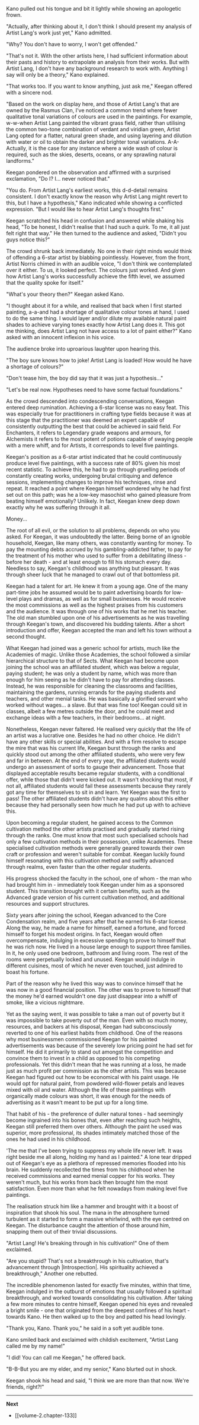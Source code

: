 
Kano pulled out his tongue and bit it lightly while showing an apologetic frown.

"Actually, after thinking about it, I don't think I should present my analysis of Artist Lang's work just yet," Kano admitted.

"Why? You don't have to worry, I won't get offended."

"That's not it. With the other artists here, I had sufficient information about their pasts and history to extrapolate an analysis from their works. But with Artist Lang, I don't have any background research to work with. Anything I say will only be a theory," Kano explained.

"That works too. If you want to know anything, just ask me," Keegan offered with a sincere nod.

"Based on the work on display here, and those of Artist Lang's that are owned by the Rasmus Clan, I've noticed a common trend where fewer qualitative tonal variations of colours are used in the paintings. For example, w-w-when Artist Lang painted the vibrant grass field, rather than utilising the common two-tone combination of verdant and viridian green, Artist Lang opted for a flatter, natural green shade, and using layering and dilution with water or oil to obtain the darker and brighter tonal variations. A-A-Actually, it is the case for any instance where a wide wash of colour is required, such as the skies, deserts, oceans, or any sprawling natural landforms."

Keegan pondered on the observation and affirmed with a surprised exclamation, "Do I? I... never noticed that."

"You do. From Artist Lang's earliest works, this d-d-detail remains consistent. I don't exactly know the reason why Artist Lang might revert to this, but I have a hypothesis," Kano indicated while showing a conflicted expression. "But I would like to hear Artist Lang's thoughts first."

Keegan scratched his head in confusion and answered while shaking his head, "To be honest, I didn't realise that I had such a quirk. To me, it all just felt right that way." He then turned to the audience and asked, "Didn't you guys notice this?"

The crowd shrunk back immediately. No one in their right minds would think of offending a 6-star artist by blabbing pointlessly. However, from the front, Artist Norris chimed in with an audible voice, "I don't think we contemplated over it either. To us, it looked perfect. The colours just worked. And given how Artist Lang's works successfully achieve the fifth level, we assumed that the quality spoke for itself."

"What's your theory then?" Keegan asked Kano.

"I thought about it for a while, and realised that back when I first started painting, a-a-and had a shortage of qualitative colour tones at hand, I used to do the same thing. I would layer and/or dilute my available natural paint shades to achieve varying tones exactly how Artist Lang does it. This got me thinking, does Artist Lang not have access to a lot of paint either?" Kano asked with an innocent inflexion in his voice.

The audience broke into uproarious laughter upon hearing this.

"The boy sure knows how to joke! Artist Lang is loaded! How would he have a shortage of colours?"

"Don't tease him, the boy did say that it was just a hypothesis..."

"Let's be real now. Hypotheses need to have some factual foundations."

As the crowd descended into condescending conversations, Keegan entered deep rumination. Achieving a 6-star license was no easy feat. This was especially true for practitioners in crafting type fields because it was at this stage that the practitioner was deemed an expert capable of consistently outputting the best that could be achieved in said field. For Enchanters, it refers to Legendary grade weapons and armours, for Alchemists it refers to the most potent of potions capable of swaying people with a mere whiff, and for Artists, it corresponds to level five paintings.

Keegan's position as a 6-star artist indicated that he could continuously produce level five paintings, with a success rate of 80% given his most recent statistic. To achieve this, he had to go through gruelling periods of constantly creating works, undergoing brutal critiquing and defence sessions, implementing changes to improve his techniques, rinse and repeat. It reached a point where Keegan himself wondered why he had first set out on this path; was he a low-key masochist who gained pleasure from beating himself emotionally? Unlikely. In fact, Keegan knew deep down exactly why he was suffering through it all.

Money...

The root of all evil, or the solution to all problems, depends on who you asked. For Keegan, it was undoubtedly the latter. Being borne of an ignoble household, Keegan, like many others, was constantly wanting for money. To pay the mounting debts accrued by his gambling-addicted father, to pay for the treatment of his mother who used to suffer from a debilitating illness - before her death - and at least enough to fill his stomach every day. Needless to say, Keegan's childhood was anything but pleasant. It was through sheer luck that he managed to crawl out of that bottomless pit.

Keegan had a talent for art. He knew it from a young age. One of the many part-time jobs he assumed would be to paint advertising boards for low-level plays and dramas, as well as for small businesses. He would receive the most commissions as well as the highest praises from his customers and the audience. It was through one of his works that he met his teacher. The old man stumbled upon one of his advertisements as he was travelling through Keegan's town, and discovered his budding talents. After a short introduction and offer, Keegan accepted the man and left his town without a second thought.

What Keegan had joined was a generic school for artists, much like the Academies of magic. Unlike those Academies, the school followed a similar hierarchical structure to that of Sects. What Keegan had become upon joining the school was an affiliated student, which was below a regular, paying student; he was only a student by name, which was more than enough for him seeing as he didn't have to pay for attending classes. Instead, he was responsible for cleaning the classrooms and facilities, maintaining the gardens, running errands for the paying students and teachers, and other menial tasks. He was basically a glorified servant who worked without wages... a slave. But that was fine too! Keegan could sit in classes, albeit a few metres outside the door, and he could meet and exchange ideas with a few teachers, in their bedrooms... at night.

Nonetheless, Keegan never faltered. He realised very quickly that the life of an artist was a lucrative one. Besides he had no other choice. He didn't have any other skills or special abilities. And with a firm resolve to escape the mire that was his current life, Keegan burst through the ranks and quickly stood out among the other affiliated students, who were very few and far in between. At the end of every year, the affiliated students would undergo an assessment of sorts to gauge their advancement. Those that displayed acceptable results became regular students, with a conditional offer, while those that didn't were kicked out. It wasn't shocking that most, if not all, affiliated students would fail these assessments because they rarely got any time for themselves to sit in and learn. Yet Keegan was the first to pass! The other affiliated students didn't have any qualms about this either because they had personally seen how much he had put up with to achieve this.

Upon becoming a regular student, he gained access to the Common cultivation method the other artists practised and gradually started rising through the ranks. One must know that most such specialised schools had only a few cultivation methods in their possession, unlike Academies. These specialised cultivation methods were generally geared towards their own craft or profession and weren't suitable for combat. Keegan luckily found himself resonating with this cultivation method and swiftly advanced through realms, even faster than the other regular students.

His progress shocked the faculty in the school, one of whom - the man who had brought him in - immediately took Keegan under him as a sponsored student. This transition brought with it certain benefits, such as the Advanced grade version of his current cultivation method, and additional resources and support structures.

Sixty years after joining the school, Keegan advanced to the Core Condensation realm, and five years after that he earned his 6-star license. Along the way, he made a name for himself, earned a fortune, and forced himself to forget his modest origins. In fact, Keegan would often overcompensate, indulging in excessive spending to prove to himself that he was rich now. He lived in a house large enough to support three families. In it, he only used one bedroom, bathroom and living room. The rest of the rooms were perpetually locked and unused. Keegan would indulge in different cuisines, most of which he never even touched, just admired to boast his fortune.

Part of the reason why he lived this way was to convince himself that he was now in a good financial position. The other was to prove to himself that the money he'd earned wouldn't one day just disappear into a whiff of smoke, like a vicious nightmare.

Yet as the saying went, it was possible to take a man out of poverty but it was impossible to take poverty out of the man. Even with so much money, resources, and backers at his disposal, Keegan had subconsciously reverted to one of his earliest habits from childhood. One of the reasons why most businessmen commissioned Keegan for his painted advertisements was because of the severely low pricing point he had set for himself. He did it primarily to stand out amongst the competition and convince them to invest in a child as opposed to his competing professionals. Yet this didn't mean that he was running at a loss, he made just as much profit per commission as the other artists. This was because Keegan had figured out how to be economical with his paint usage. He would opt for natural paint, from powdered wild-flower petals and leaves mixed with oil and water. Although the life of these paintings with organically made colours was short, it was enough for the needs of advertising as it wasn't meant to be put up for a long time.

That habit of his - the preference of duller natural tones - had seemingly become ingrained into his bones that, even after reaching such heights, Keegan still preferred them over others. Although the paint he used was superior, more professional, its shades intimately matched those of the ones he had used in his childhood.

'The me that I've been trying to suppress my whole life never left. It was right beside me all along, holding my hand as I painted." A lone tear dripped out of Keegan's eye as a plethora of repressed memories flooded into his brain. He suddenly recollected the times from his childhood when he received commissions and earned menial copper for his works. They weren't much, but his works from back then brought him the most satisfaction. Even more than what he felt nowadays from making level five paintings.

The realisation struck him like a hammer and brought with it a boost of inspiration that shook his soul. The mana in the atmosphere turned turbulent as it started to form a massive whirlwind, with the eye centred on Keegan. The disturbance caught the attention of those around him, snapping them out of their trivial discussions.

"Artist Lang! He's breaking through in his cultivation!" One of them exclaimed.

"Are you stupid? That's not a breakthrough in his cultivation, that's advancement through |Introspection|. His spirituality achieved a breakthrough," Another one rebutted.

The incredible phenomenon lasted for exactly five minutes, within that time, Keegan indulged in the outburst of emotions that usually followed a spiritual breakthrough, and worked towards consolidating his cultivation. After taking a few more minutes to centre himself, Keegan opened his eyes and revealed a bright smile - one that originated from the deepest confines of his heart - towards Kano. He then walked up to the boy and patted his head lovingly.

"Thank you, Kano. Thank you," he said in a soft yet audible tone.

Kano smiled back and exclaimed with childish excitement, "Artist Lang called me by my name!"

"I did! You can call me Keegan," he offered back.

"B-B-But you are my elder, and my senior," Kano blurted out in shock.

Keegan shook his head and said, "I think we are more than that now. We're friends, right?!"

____

**Next**
* [[volume-2.chapter-133]]